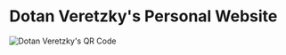
# Dotan Veretzky's Personal Website

![Dotan Veretzky's QR Code](https://i.ibb.co/B3YQWm3/qr-code.png)
